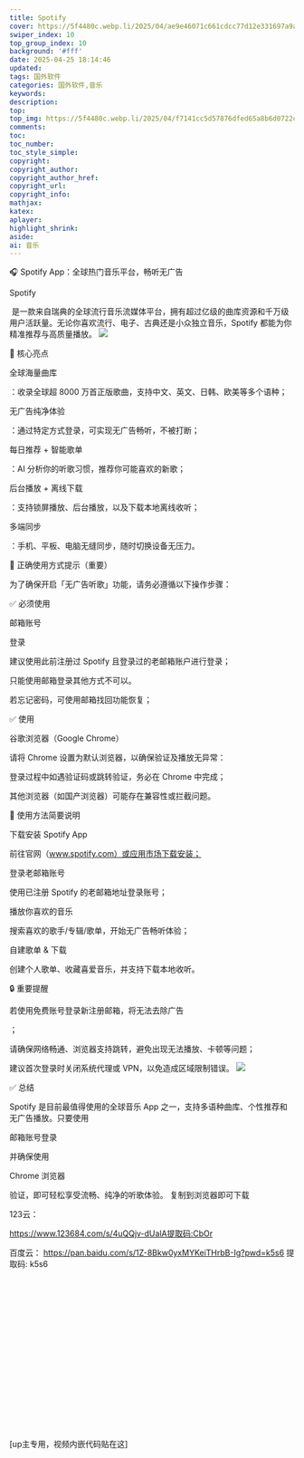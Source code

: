 ```yaml
---
title: Spotify
cover: https://5f4480c.webp.li/2025/04/ae9e46071c661cdcc77d12e331697a9a.jpg
swiper_index: 10
top_group_index: 10
background: '#fff'
date: 2025-04-25 18:14:46
updated:
tags: 国外软件
categories: 国外软件,音乐
keywords:
description:
top:
top_img: https://5f4480c.webp.li/2025/04/f7141cc5d57876dfed65a8b6d0722c9f.png
comments:
toc:
toc_number:
toc_style_simple:
copyright:
copyright_author:
copyright_author_href:
copyright_url:
copyright_info:
mathjax:
katex:
aplayer:
highlight_shrink:
aside:
ai: 音乐
---
```

🎧 Spotify App：全球热门音乐平台，畅听无广告

Spotify

 是一款来自瑞典的全球流行音乐流媒体平台，拥有超过亿级的曲库资源和千万级用户活跃量。无论你喜欢流行、电子、古典还是小众独立音乐，Spotify 都能为你精准推荐与高质量播放。
<img src="https://5f4480c.webp.li/2025/04/64079c8f6863f61a21f11a6cfca00066.jpg" >

🌟 核心亮点

全球海量曲库

：收录全球超 8000 万首正版歌曲，支持中文、英文、日韩、欧美等多个语种；

无广告纯净体验

：通过特定方式登录，可实现无广告畅听，不被打断；

每日推荐 + 智能歌单

：AI 分析你的听歌习惯，推荐你可能喜欢的新歌；

后台播放 + 离线下载

：支持锁屏播放、后台播放，以及下载本地离线收听；

多端同步

：手机、平板、电脑无缝同步，随时切换设备无压力。

📲 正确使用方式提示（重要）

为了确保开启「无广告听歌」功能，请务必遵循以下操作步骤：

✅ 必须使用

邮箱账号

登录

建议使用此前注册过 Spotify 且登录过的老邮箱账户进行登录；

只能使用邮箱登录其他方式不可以。

若忘记密码，可使用邮箱找回功能恢复；

✅ 使用 

谷歌浏览器（Google Chrome）

请将 Chrome 设置为默认浏览器，以确保验证及播放无异常：

登录过程中如遇验证码或跳转验证，务必在 Chrome 中完成；

其他浏览器（如国产浏览器）可能存在兼容性或拦截问题。

🚀 使用方法简要说明

下载安装 Spotify App

前往官网（www.spotify.com）或应用市场下载安装；

登录老邮箱账号

使用已注册 Spotify 的老邮箱地址登录账号；

播放你喜欢的音乐

搜索喜欢的歌手/专辑/歌单，开始无广告畅听体验；

自建歌单 & 下载

创建个人歌单、收藏喜爱音乐，并支持下载本地收听。

🔒 重要提醒

若使用免费账号登录新注册邮箱，将无法去除广告

；

请确保网络畅通、浏览器支持跳转，避免出现无法播放、卡顿等问题；

建议首次登录时关闭系统代理或 VPN，以免造成区域限制错误。
<img src="https://5f4480c.webp.li/2025/04/8e87d7dbb870fb4f70f6b3c4a58addf6.jpg" >

✅ 总结

Spotify 是目前最值得使用的全球音乐 App 之一，支持多语种曲库、个性推荐和无广告播放。只要使用

邮箱账号登录

并确保使用

Chrome 浏览器

验证，即可轻松享受流畅、纯净的听歌体验。
复制到浏览器即可下载

123云：

https://www.123684.com/s/4uQQjv-dUalA提取码:CbOr

百度云： https://pan.baidu.com/s/1Z-8Bkw0yxMYKeiTHrbB-Ig?pwd=k5s6 提取码: k5s6
<div class="video-container">
[up主专用，视频内嵌代码贴在这]
</div>

<style>
.video-container {
    position: relative;
    width: 100%;
    padding-top: 56.25%; /* 16:9 aspect ratio (height/width = 9/16 * 100%) */
}

.video-container iframe {
    position: absolute;
    top: 0;
    left: 0;
    width: 100%;
    height: 100%;
}
</style>

